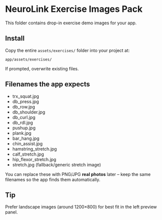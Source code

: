 # NeuroLink Exercise Images Pack

This folder contains drop-in exercise demo images for your app.

## Install
Copy the entire `assets/exercises/` folder into your project at:
```
app/assets/exercises/
```
If prompted, overwrite existing files.

## Filenames the app expects
- trx_squat.jpg
- db_press.jpg
- db_row.jpg
- db_shoulder.jpg
- db_curl.jpg
- db_rdl.jpg
- pushup.jpg
- plank.jpg
- bar_hang.jpg
- chin_assist.jpg
- hamstring_stretch.jpg
- calf_stretch.jpg
- hip_flexor_stretch.jpg
- stretch.jpg (fallback/generic stretch image)

You can replace these with PNG/JPG **real photos** later – keep the same filenames so the app finds them automatically.

## Tip
Prefer landscape images (around 1200×800) for best fit in the left preview panel.